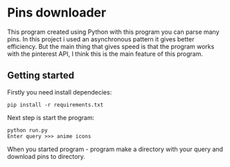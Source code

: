 # Pins downloader
This program created using Python with this program you can parse many pins. In this project i used an asynchronous pattern it gives better efficiency. 
But the main thing that gives speed is that the program works with the pinterest API, I think this is the main feature of this program. 
## Getting started
Firstly you need install dependecies:
```
pip install -r requirements.txt
```
Next step is start the program:
```
python run.py
Enter query >>> anime icons
```
When you started program - program make a directory with your query and download pins to directory.
